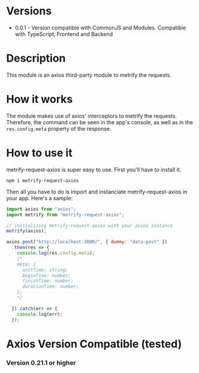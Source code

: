 # Versions
* 0.0.1 - Version compatible with CommonJS and Modules. Compatible with TypeScript, Frontend and Backend

# Description
This module is an axios third-party module to metrify the requests.

# How it works

The module makes use of axios' interceptors to metrify the requests. Therefore, the command can be seen in the app's console, as well as in the `res.config.meta` property of the response.

# How to use it

metrify-request-axios is super easy to use. First you'll have to install it.

```shell
npm i metrify-request-axios
```

Then all you have to do is import and instanciate metrify-request-axios in your app. Here's a sample:

```javascript
import axios from "axios";
import metrify from "metrify-request-axios";

// initializing metrify-request-axios with your axios instance
metrify(axios);

axios.post("http://localhost:3000/", { dummy: "data-post" })
  .then(res => {
    console.log(res.config.meta);
    /*
    meta: {
      unitTime: string;
      beginTime: number;
      finishTime: number;
      durationTime: number;
    };
    */

  }).catch(err => {
    console.log(err);
  });
```

# Axios Version Compatible (tested)
### Version 0.21.1 or higher